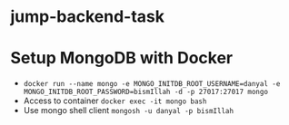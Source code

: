 # jump-backend-task

# Setup MongoDB with Docker
- `docker run --name mongo -e MONGO_INITDB_ROOT_USERNAME=danyal -e MONGO_INITDB_ROOT_PASSWORD=bismIllah -d -p 27017:27017 mongo`
- Access to container `docker exec -it mongo bash`
- Use mongo shell client `mongosh -u danyal -p bismIllah`